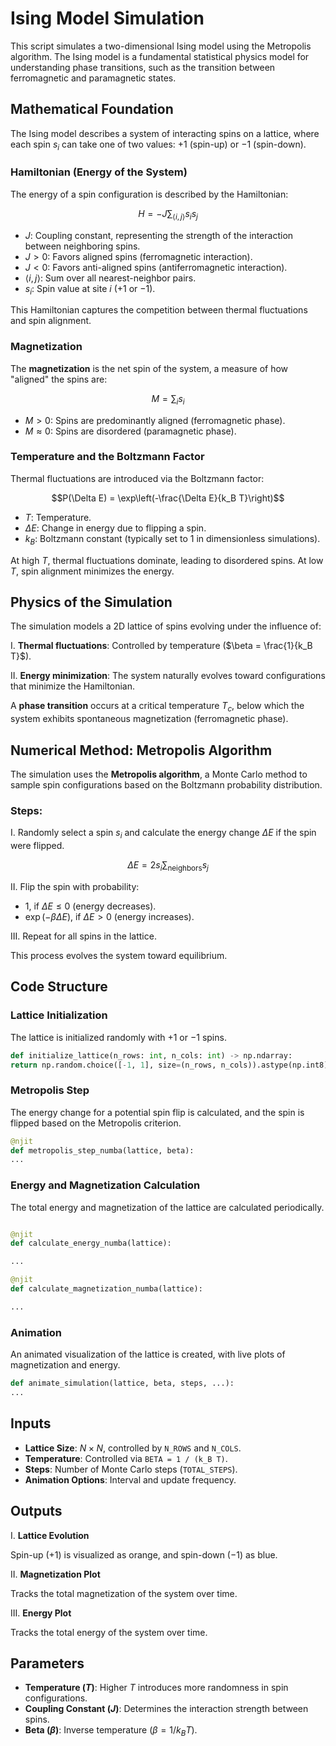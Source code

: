 # Ising Model Simulation

This script simulates a two-dimensional Ising model using the Metropolis algorithm. The Ising model is a fundamental statistical physics model for understanding phase transitions, such as the transition between ferromagnetic and paramagnetic states.

## Mathematical Foundation

The Ising model describes a system of interacting spins on a lattice, where each spin $s_i$ can take one of two values: $+1$ (spin-up) or $-1$ (spin-down).

### Hamiltonian (Energy of the System)

The energy of a spin configuration is described by the Hamiltonian:

$$H = -J \sum_{\langle i, j \rangle} s_i s_j$$

- $J$: Coupling constant, representing the strength of the interaction between neighboring spins.
- $J > 0$: Favors aligned spins (ferromagnetic interaction).
- $J < 0$: Favors anti-aligned spins (antiferromagnetic interaction).
- $\langle i, j \rangle$: Sum over all nearest-neighbor pairs.
- $s_i$: Spin value at site $i$ ($+1$ or $-1$).

This Hamiltonian captures the competition between thermal fluctuations and spin alignment.

### Magnetization

The **magnetization** is the net spin of the system, a measure of how "aligned" the spins are:

$$M = \sum_i s_i$$

- $M > 0$: Spins are predominantly aligned (ferromagnetic phase).
- $M \approx 0$: Spins are disordered (paramagnetic phase).

### Temperature and the Boltzmann Factor

Thermal fluctuations are introduced via the Boltzmann factor:

$$P(\Delta E) = \exp\left(-\frac{\Delta E}{k_B T}\right)$$

- $T$: Temperature.
- $\Delta E$: Change in energy due to flipping a spin.
- $k_B$: Boltzmann constant (typically set to 1 in dimensionless simulations).

At high $T$, thermal fluctuations dominate, leading to disordered spins. At low $T$, spin alignment minimizes the energy.

## Physics of the Simulation

The simulation models a 2D lattice of spins evolving under the influence of:

I. **Thermal fluctuations**: Controlled by temperature ($\beta = \frac{1}{k_B T}$).

II. **Energy minimization**: The system naturally evolves toward configurations that minimize the Hamiltonian.

A **phase transition** occurs at a critical temperature $T_c$, below which the system exhibits spontaneous magnetization (ferromagnetic phase).

## Numerical Method: Metropolis Algorithm

The simulation uses the **Metropolis algorithm**, a Monte Carlo method to sample spin configurations based on the Boltzmann probability distribution.

### Steps:

I. Randomly select a spin $s_i$ and calculate the energy change $\Delta E$ if the spin were flipped.

$$\Delta E = 2 s_i \sum_{\text{neighbors}} s_j$$

II. Flip the spin with probability:

- $1$, if $\Delta E \leq 0$ (energy decreases).
- $\exp(-\beta \Delta E)$, if $\Delta E > 0$ (energy increases).

III. Repeat for all spins in the lattice.

This process evolves the system toward equilibrium.

## Code Structure

### Lattice Initialization

The lattice is initialized randomly with $+1$ or $-1$ spins.

```python
def initialize_lattice(n_rows: int, n_cols: int) -> np.ndarray:
return np.random.choice([-1, 1], size=(n_rows, n_cols)).astype(np.int8)
```

### Metropolis Step

The energy change for a potential spin flip is calculated, and the spin is flipped based on the Metropolis criterion.

```python
@njit
def metropolis_step_numba(lattice, beta):
...
```

### Energy and Magnetization Calculation

The total energy and magnetization of the lattice are calculated periodically.

```python

@njit
def calculate_energy_numba(lattice):

...

@njit
def calculate_magnetization_numba(lattice):

...
```

### Animation

An animated visualization of the lattice is created, with live plots of magnetization and energy.

```python
def animate_simulation(lattice, beta, steps, ...):
...
```

## Inputs

- **Lattice Size**: $N \times N$, controlled by `N_ROWS` and `N_COLS`.
- **Temperature**: Controlled via `BETA = 1 / (k_B T)`.
- **Steps**: Number of Monte Carlo steps (`TOTAL_STEPS`).
- **Animation Options**: Interval and update frequency.

## Outputs

I. **Lattice Evolution**

Spin-up ($+1$) is visualized as orange, and spin-down ($-1$) as blue.

II. **Magnetization Plot**

Tracks the total magnetization of the system over time.

III. **Energy Plot**

Tracks the total energy of the system over time.

## Parameters

- **Temperature ($T$)**: Higher $T$ introduces more randomness in spin configurations.
- **Coupling Constant ($J$)**: Determines the interaction strength between spins.
- **Beta ($\beta$)**: Inverse temperature ($\beta = 1 / k_B T$).

